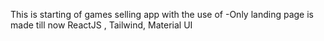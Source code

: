 This is starting of games selling app with the use of 
-Only landing page is made till now
ReactJS , Tailwind, Material UI 